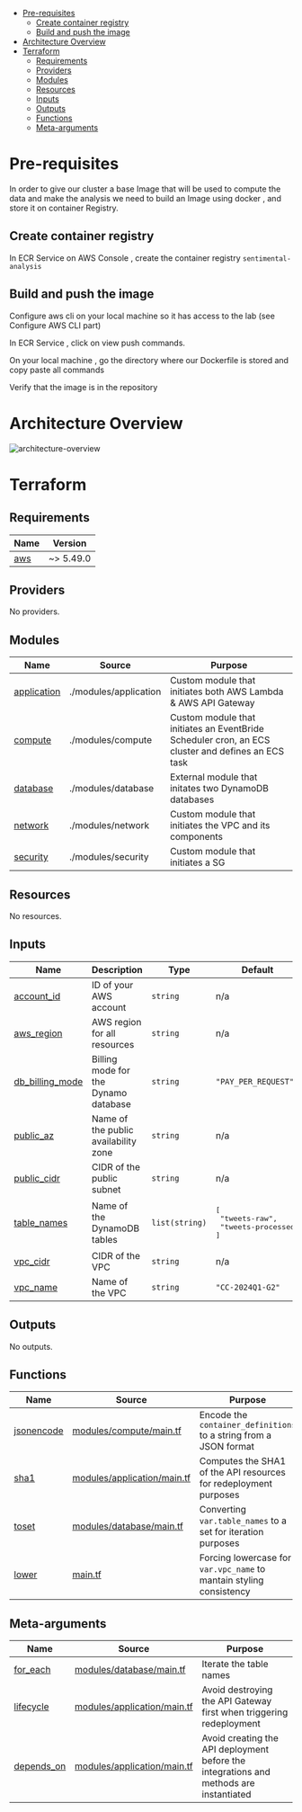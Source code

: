 - [Pre-requisites](#pre-requisites)
  - [Create container registry](#create-container-registry)
  - [Build and push the image](#build-and-push-the-image)
- [Architecture Overview](#architecture-overview)
- [Terraform](#terraform)
  - [Requirements](#requirements)
  - [Providers](#providers)
  - [Modules](#modules)
  - [Resources](#resources)
  - [Inputs](#inputs)
  - [Outputs](#outputs)
  - [Functions](#functions)
  - [Meta-arguments](#meta-arguments)

# Pre-requisites
In order to give our cluster a base Image that will be used to compute the data and make the analysis we need to build an Image using docker , and store it on container Registry.
## Create container registry
In ECR Service on AWS Console , create the container registry `sentimental-analysis`
## Build and push the image
Configure aws cli on your local machine so it has access to the lab (see Configure AWS CLI part)

In ECR Service , click on view push commands.

On your local machine , go the directory where our Dockerfile is stored and copy paste all commands

Verify that the image is in the repository

# Architecture Overview
![architecture-overview](https://i.imgur.com/NeOvXwK.png)


# Terraform
## Requirements

| Name | Version |
|------|---------|
| <a name="requirement_aws"></a> [aws](#requirement\_aws) | ~> 5.49.0 |

## Providers

No providers.

## Modules

| Name | Source | Purpose |
|------|--------|---------|
| <a name="module_application"></a> [application](modules/application) | ./modules/application | Custom module that initiates both AWS Lambda & AWS API Gateway |
| <a name="module_compute"></a> [compute](modules/compute) | ./modules/compute | Custom module that initiates an EventBride Scheduler cron, an ECS cluster and defines an ECS task |
| <a name="module_database"></a> [database](modules/database) | ./modules/database | External module that initates two DynamoDB databases |
| <a name="module_network"></a> [network](modules/network) | ./modules/network | Custom module that initiates the VPC and its components |
| <a name="module_security"></a> [security](modules/security) | ./modules/security | Custom module that initiates a SG |

## Resources

No resources.

## Inputs

| Name | Description | Type | Default | Required |
|------|-------------|------|---------|:--------:|
| <a name="input_account_id"></a> [account\_id](#input\_account\_id) | ID of your AWS account | `string` | n/a | yes |
| <a name="input_aws_region"></a> [aws\_region](#input\_aws\_region) | AWS region for all resources | `string` | n/a | yes |
| <a name="input_db_billing_mode"></a> [db\_billing\_mode](#input\_db\_billing\_mode) | Billing mode for the Dynamo database | `string` | `"PAY_PER_REQUEST"` | no |
| <a name="input_public_az"></a> [public\_az](#input\_public\_az) | Name of the public availability zone | `string` | n/a | yes |
| <a name="input_public_cidr"></a> [public\_cidr](#input\_public\_cidr) | CIDR of the public subnet | `string` | n/a | yes |
| <a name="input_table_names"></a> [table\_names](#input\_table\_names) | Name of the DynamoDB tables | `list(string)` | <pre>[<br>  "tweets-raw",<br>  "tweets-processed"<br>]</pre> | no |
| <a name="input_vpc_cidr"></a> [vpc\_cidr](#input\_vpc\_cidr) | CIDR of the VPC | `string` | n/a | yes |
| <a name="input_vpc_name"></a> [vpc\_name](#input\_vpc\_name) | Name of the VPC | `string` | `"CC-2024Q1-G2"` | no |

## Outputs

No outputs.

## Functions
| Name | Source | Purpose |
|------|--------|---------|
| <a name="function_jsonencode"></a> [jsonencode](https://developer.hashicorp.com/terraform/language/functions/jsonencode) | [modules/compute/main.tf](modules/compute/main.tf#L16) | Encode the `container_definitions` to a string from a JSON format|
| <a name="function_sha1"></a> [sha1](https://developer.hashicorp.com/terraform/language/functions/sha1) | [modules/application/main.tf](modules/application/main.tf#L178) | Computes the SHA1 of the API resources for redeployment purposes|
| <a name="function_toset"></a> [toset](https://developer.hashicorp.com/terraform/language/functions/toset) | [modules/database/main.tf](modules/database/main.tf#L3) | Converting `var.table_names` to a set for iteration purposes|
| <a name="function_lower"></a> [lower](https://developer.hashicorp.com/terraform/language/functions/lower) | [main.tf](main.tf#L3) | Forcing lowercase for `var.vpc_name` to mantain styling consistency|

## Meta-arguments
| Name | Source | Purpose |
|------|--------|---------|
| <a name="meta_for_each"></a> [for_each](https://developer.hashicorp.com/terraform/language/meta-arguments/for_each) | [modules/database/main.tf](modules/database/main.tf#L3) | Iterate the table names|
| <a name="meta_lifecycle"></a> [lifecycle](https://developer.hashicorp.com/terraform/language/meta-arguments/lifecycle) | [modules/application/main.tf](modules/application/main.tf#L186) | Avoid destroying the API Gateway first when triggering redeployment|
| <a name="meta_depends_on"></a> [depends_on](https://developer.hashicorp.com/terraform/language/meta-arguments/depends_on) | [modules/application/main.tf](modules/application/main.tf#L190) | Avoid creating the API deployment before the integrations and methods are instantiated|
<!-- END_TF_DOCS -->